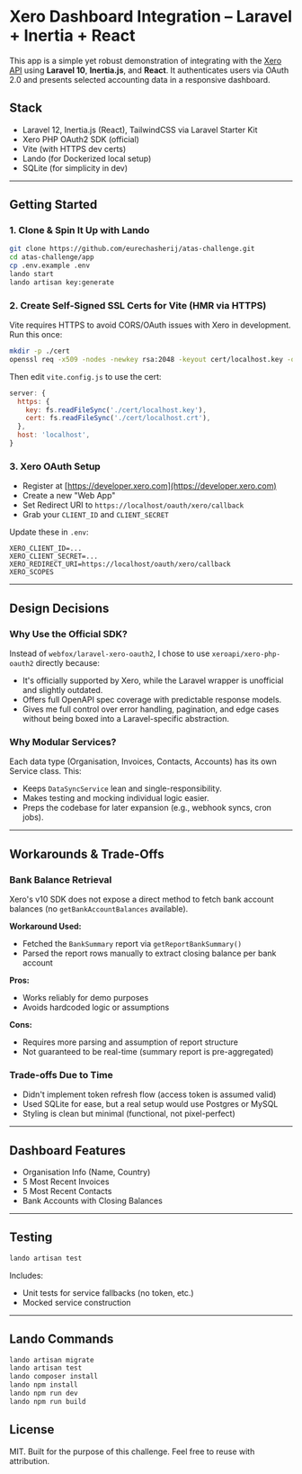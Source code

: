 # Xero Dashboard Integration – Laravel + Inertia + React

This app is a simple yet robust demonstration of integrating with the [Xero API](https://developer.xero.com/) using **Laravel 10**, **Inertia.js**, and **React**. It authenticates users via OAuth 2.0 and presents selected accounting data in a responsive dashboard.

## Stack

* Laravel 12, Inertia.js (React), TailwindCSS via Laravel Starter Kit
* Xero PHP OAuth2 SDK (official)
* Vite (with HTTPS dev certs)
* Lando (for Dockerized local setup)
* SQLite (for simplicity in dev)

---

## Getting Started

### 1. Clone & Spin It Up with Lando

```bash
git clone https://github.com/eurechasherij/atas-challenge.git
cd atas-challenge/app
cp .env.example .env
lando start
lando artisan key:generate
```

### 2. Create Self-Signed SSL Certs for Vite (HMR via HTTPS)

Vite requires HTTPS to avoid CORS/OAuth issues with Xero in development. Run this once:

```bash
mkdir -p ./cert
openssl req -x509 -nodes -newkey rsa:2048 -keyout cert/localhost.key -out cert/localhost.crt -days 365 -subj "/CN=localhost"
```

Then edit `vite.config.js` to use the cert:

```js
server: {
  https: {
    key: fs.readFileSync('./cert/localhost.key'),
    cert: fs.readFileSync('./cert/localhost.crt'),
  },
  host: 'localhost',
}
```

### 3. Xero OAuth Setup

* Register at [https://developer.xero.com](https://developer.xero.com)
* Create a new "Web App"
* Set Redirect URI to `https://localhost/oauth/xero/callback`
* Grab your `CLIENT_ID` and `CLIENT_SECRET`

Update these in `.env`:

```
XERO_CLIENT_ID=...
XERO_CLIENT_SECRET=...
XERO_REDIRECT_URI=https://localhost/oauth/xero/callback
XERO_SCOPES
```

---

## Design Decisions

### Why Use the Official SDK?

Instead of `webfox/laravel-xero-oauth2`, I chose to use `xeroapi/xero-php-oauth2` directly because:

* It's officially supported by Xero, while the Laravel wrapper is unofficial and slightly outdated.
* Offers full OpenAPI spec coverage with predictable response models.
* Gives me full control over error handling, pagination, and edge cases without being boxed into a Laravel-specific abstraction.

### Why Modular Services?

Each data type (Organisation, Invoices, Contacts, Accounts) has its own Service class. This:

* Keeps `DataSyncService` lean and single-responsibility.
* Makes testing and mocking individual logic easier.
* Preps the codebase for later expansion (e.g., webhook syncs, cron jobs).

---

## Workarounds & Trade-Offs

### Bank Balance Retrieval

Xero's v10 SDK does not expose a direct method to fetch bank account balances (no `getBankAccountBalances` available).

**Workaround Used:**

* Fetched the `BankSummary` report via `getReportBankSummary()`
* Parsed the report rows manually to extract closing balance per bank account

**Pros:**

* Works reliably for demo purposes
* Avoids hardcoded logic or assumptions

**Cons:**

* Requires more parsing and assumption of report structure
* Not guaranteed to be real-time (summary report is pre-aggregated)

### Trade-offs Due to Time

* Didn't implement token refresh flow (access token is assumed valid)
* Used SQLite for ease, but a real setup would use Postgres or MySQL
* Styling is clean but minimal (functional, not pixel-perfect)

---

## Dashboard Features

* Organisation Info (Name, Country)
* 5 Most Recent Invoices
* 5 Most Recent Contacts
* Bank Accounts with Closing Balances

---

## Testing

```bash
lando artisan test
```

Includes:

* Unit tests for service fallbacks (no token, etc.)
* Mocked service construction

---

## Lando Commands

```bash
lando artisan migrate
lando artisan test
lando composer install
lando npm install
lando npm run dev
lando npm run build
```

## License

MIT. Built for the purpose of this challenge. Feel free to reuse with attribution.
